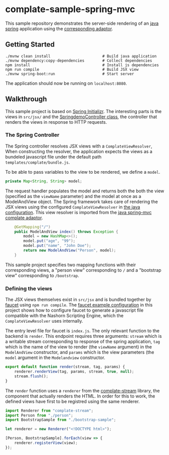 # complate-sample-spring-mvc

 This sample repository demonstrates the server-side rendering of an
[java spring](https://spring.io) application using the
[corresponding adaptor](https://github.com/complate/complate-spring-mvc).

## Getting Started

```shell script
./mvnw clean install                       # Build java application
./mvnw dependency:copy-dependencies        # Collect dependencies
npm install                                # Install js dependencies
npm run compile                            # Build JSX view
./mvnw spring-boot:run                     # Start server
```

The application should now be running on `localhost:8080`.

## Walkthrough

This sample project is based on [Spring Initializr](https://start.spring.io/).
The interesting parts is the views in `src/jsx/` and the
[SpringdemoController class](src/main/java/com/github/complate/springdemo/SpringDemoController.java),
the controller that renders the views in response to HTTP requests.

### The Spring Controller

The Spring controller resolves JSX views with a `ComplateViewResolver`,  When constructing the resolver, the application expects the views as a bundeled javascript file under the default path `templates/complate/bundle.js`.

To be able to pass variables to the view to be rendered, we define a `model`.

```java
private Map<String, String> model;
```

The request handler populates the model and returns both the both the view
(specified as the `viewName` parameter) and the model at once as a ModelAndView
object. The Spring framework takes care of rendering the JSX views using the
configured `ComplateViewResolver` in [the java configuration](src/main/java/com/github/complate/springdemo/SpringdemoConfiguration.java).
This view resolver is imported from the [java spring-mvc complate
adaptor](https://github.com/complate/complate-spring-mvc).

```java
    @GetMapping("/")
    public ModelAndView index() throws Exception {
        model = new HashMap<>();
        model.put("age", "99");
        model.put("name", "John Doe");
        return new ModelAndView("Person", model);
    }
```

This sample project specifies two mapping functions with their corresponding
views, a "person view" corresponding to `/` and a "bootstrap view"
corresponding to `/bootstrap`.

### Defining the views

The JSX views themselves exist in `src/jsx` and is bundled together by
 [faucet](http://faucet-pipeline.org) using `npm run compile`. The [faucet
 example configuration](faucet.config.js) in this project shows how to configure
 faucet to generate a javascript file compatible with the Nashorn Scripting
 Engine, which the `ComplateViewResolver` uses internally.

The entry level file for faucet is `index.js`. The only relevant function to the
backend is `render`. This endpoint requires three arguments: `stream` which is a
writable stream corresponding to response of the spring application, `tag` which
is the name of the view to render (the `viewName` argument) in the
`ModelAndView` constructor, and `params` which is the view parameters (the
`model` argument in the `Modelandview` constructor.

```javascript
export default function render(stream, tag, params) {
    renderer.renderView(tag, params, stream, true, null);
    stream.flush();
}
```

The `render` function uses a `renderer` from the
[complate-stream](https://github.com/complate/complate-stream) library, the
component that actually renders the HTML. In order for this to work, the defined
views have first to be registred using the same renderer.

```javascript
import Renderer from "complate-stream";
import Person from "./person";
import BootstrapSample from "./bootstrap-sample";

let renderer = new Renderer("<!DOCTYPE html>");

[Person, BootstrapSample].forEach(view => {
	renderer.registerView(view);
});
```
